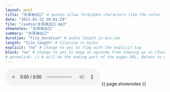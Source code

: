```yaml
---
layout: post
title: "冰淇淋出口" # quotes allow forbidden characters like the colon
date: "2021-01-22 20:01:29"
file: "/audio/冰淇淋出口.mp3"
shownotes: "冰淇淋出口"
summary: "冰淇淋出口"
duration: "file_duration" # audio length in min:sec
length: "file_length" # filesize in bytes
explicit: "no" # change to yes to flag with the explicit tag
block: "no" # change to yes to keep an episode from showing up in iTunes
# permalink: /1 # will be the ending part of the pages URL, delete to default to the title
---
```


<audio controls>
<source src="{{site.url}}{{site.baseurl}}{{ page.file }}" type="audio/x-mp3">
Your browser does not support the audio element.
</audio>
{{ page.shownotes }}
